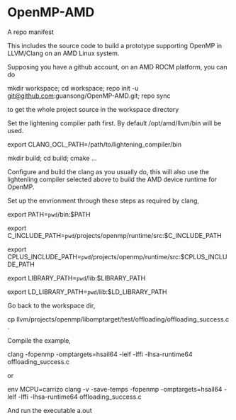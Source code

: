 # OpenMP-AMD

A repo manifest

This includes the source code to build a prototype supporting OpenMP in LLVM/Clang on an AMD Linux system.

Supposing you have a github account, on an AMD ROCM platform, you can do

mkdir workspace; cd workspace; repo init -u git@github.com:guansong/OpenMP-AMD.git; repo sync

to get the whole project source in the workspace directory

Set the lightening compiler path first. By default /opt/amd/llvm/bin will be used.

  export CLANG_OCL_PATH=/path/to/lightening_compiler/bin

mkdir build; cd build; cmake ...

Configure and build the clang as you usually do, this will also use the lightenling compiler selected above to build the AMD device runtime for OpenMP.

Set up the envrionment through these steps as required by clang,

  export PATH=`pwd`/bin:$PATH
  
  export C_INCLUDE_PATH=`pwd`/projects/openmp/runtime/src:$C_INCLUDE_PATH
  
  export CPLUS_INCLUDE_PATH=`pwd`/projects/openmp/runtime/src:$CPLUS_INCLUDE_PATH
  
  export LIBRARY_PATH=`pwd`/lib:$LIBRARY_PATH
  
  export LD_LIBRARY_PATH=`pwd`/lib:$LD_LIBRARY_PATH

Go back to the workspace dir,

  cp llvm/projects/openmp/libomptarget/test/offloading/offloading_success.c .

Compile the example,

  clang  -fopenmp -omptargets=hsail64 -lelf -lffi -lhsa-runtime64 offloading_success.c

or

  env MCPU=carrizo clang  -v -save-temps -fopenmp -omptargets=hsail64 -lelf -lffi -lhsa-runtime64 offloading_success.c

And run the executable a.out


